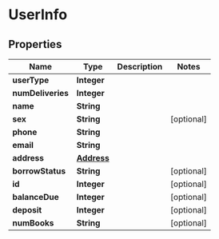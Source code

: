 # UserInfo

## Properties
Name | Type | Description | Notes
------------ | ------------- | ------------- | -------------
**userType** | **Integer** |  | 
**numDeliveries** | **Integer** |  | 
**name** | **String** |  | 
**sex** | **String** |  |  [optional]
**phone** | **String** |  | 
**email** | **String** |  | 
**address** | [**Address**](Address.md) |  | 
**borrowStatus** | **String** |  |  [optional]
**id** | **Integer** |  |  [optional]
**balanceDue** | **Integer** |  |  [optional]
**deposit** | **Integer** |  |  [optional]
**numBooks** | **String** |  |  [optional]
